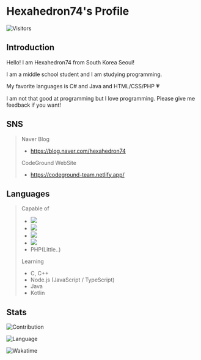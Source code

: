 # Hexahedron74's Profile

![Visitors](https://hits.seeyoufarm.com/api/count/incr/badge.svg?url=https%3A%2F%2Fgithub.com%2Fhexahedron74%2Fhexahedron74)

## Introduction

Hello! I am Hexahedron74 from South Korea Seoul!

I am a middle school student and I am studying programming.

My favorite languages is C# and Java and HTML/CSS/PHP :heartpulse:

I am not that good at programming but I love programming. Please give me feedback if you want!

## SNS

>Naver Blog
> - https://blog.naver.com/hexahedron74
>
>CodeGround WebSite
> - https://codeground-team.netlify.app/

## Languages

> Capable of
> - <img src="https://img.shields.io/badge/csharp-3766AB?style=flat-square&logo=csharp"/></a>
> - <img src="https://img.shields.io/badge/Python-3766AB?style=flat-square&logo=Pythonc"/></a>
> - <img src="https://img.shields.io/badge/html-f06520?style=flat-square&logo=html5&logoColor=white"/></a>
> - <img src="https://img.shields.io/badge/css-1572B6?style=flat-square&logo=css3&logoColor=white"/></a>
> - PHP(Little..)
>
> Learning
> - C, C++
> - Node.js (JavaScript / TypeScript)
> - Java
> - Kotlin

## Stats

![Contribution](https://github-readme-stats.vercel.app/api?username=hexahedron74&cache_seconds=1800&count_private=true&show_icons=true&theme=algolia&include_all_commits=true&count_private=true)

![Language](https://github-readme-stats.vercel.app/api/top-langs/?username=hexahedron74&cache_seconds=1800&theme=algolia)

![Wakatime](https://github-readme-stats.vercel.app/api/wakatime?username=Hexahedron74)

